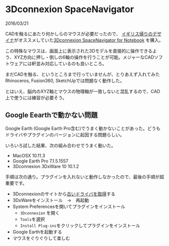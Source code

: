 # 3Dconnexion SpaceNavigator

2016/03/21

CADを触るにあたり何かしらのマウスが必要だったので、 [イギリス帰りのデザイナ](http://www.triplebottomline.cc)がオススメしていた[3Dconnexion SpaceNavigator for Notebook](http://www.amazon.co.jp/gp/product/B0016OOS16/ref=as_li_ss_tl?ie=UTF8&camp=247&creative=7399&creativeASIN=B0016OOS16&linkCode=as2&tag=mitsukuni-22) を購入。

この特殊なマウスは、画面上に表示された3Dモデルを直接的に操作できるよう、XYZ方向に押し・倒しの6軸の操作を行うことが可能。メジャーなCADソフトウェアには軒並み対応しているのも良いところ。

まだCADを触る、というところまで行っていませんが、とりあえず入れてみたRhinoceros, Fusion360, SketchUpでは問題なく動作した。

とはいえ、脳内のXYZ軸とマウスの物理軸が一致しないと混乱するので、CAD上で使うには練習が必要そう。

## Google Eearthで動かない問題

Google Earth (Google Earth Pro含む)でうまく動かないことがあった。どうもドライバやプラグインのバージョンに起因する問題らしい。

いろいろ試した結果、次の組み合わせでうまく動いた。

- MacOSX 10.11.3
- Google Earth Pro 7.1.5.1557
- 3Dconnexion 3DxWare 10 10.1.2

手順は次の通り。プラグインを入れないと動作しなかったので、最後の手順が超重要です。

- 3Dconnexionのサイトから[古いドライバを取得](http://www.3dconnexion.jp/service/archived-drivers.html)する
- 3DxWareをインストール　→　再起動
- System Preferencesを開いてプラグインをインストール
    - `3Dconnexion` を開く
    - `Tools`を選択
    - `Install Plug-ins`をクリックしてプラグインをインストール
- Google Earthを起動する
- マウスをぐりぐりして楽しむ

